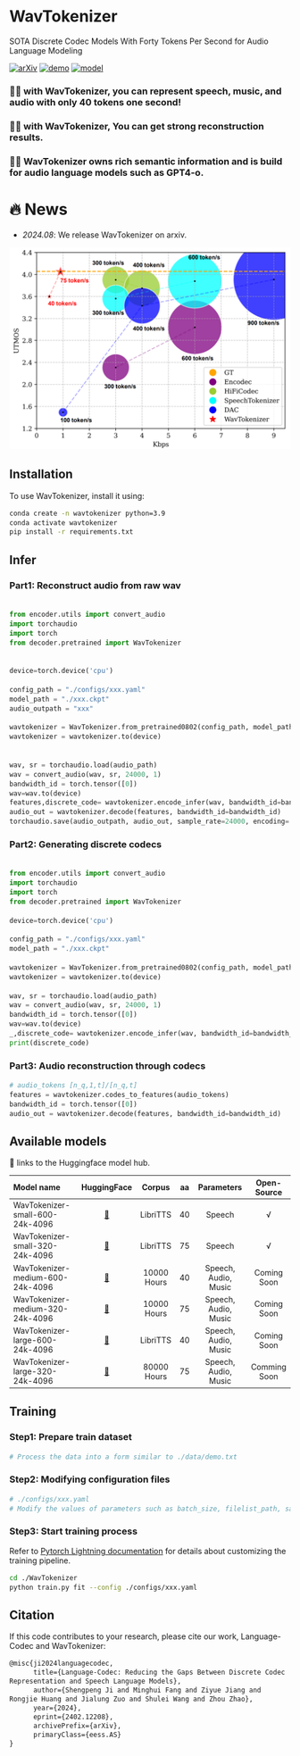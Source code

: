 # WavTokenizer
SOTA Discrete Codec Models With Forty Tokens Per Second for Audio Language Modeling 



[![arXiv](https://img.shields.io/badge/arXiv-Paper-<COLOR>.svg)](https://github.com/jishengpeng/wavtokenizer)
[![demo](https://img.shields.io/badge/WanTokenizer-Demo-red)](https://wavtokenizer.github.io/)
[![model](https://img.shields.io/badge/%F0%9F%A4%97%20WavTokenizer-Models-blue)](https://github.com/jishengpeng/wavtokenizer)



### 🎉🎉 with WavTokenizer, you can represent speech, music, and audio with only 40 tokens one second!
### 🎉🎉 with WavTokenizer, You can get strong reconstruction results.
### 🎉🎉 WavTokenizer owns rich semantic information and is build for audio language models such as GPT4-o.

# 🔥 News
- *2024.08*: We release WavTokenizer on arxiv.

![result](result.png)


## Installation

To use WavTokenizer, install it using:

```bash
conda create -n wavtokenizer python=3.9
conda activate wavtokenizer
pip install -r requirements.txt
```

## Infer

### Part1: Reconstruct audio from raw wav

```python

from encoder.utils import convert_audio
import torchaudio
import torch
from decoder.pretrained import WavTokenizer


device=torch.device('cpu')

config_path = "./configs/xxx.yaml"
model_path = "./xxx.ckpt"
audio_outpath = "xxx"

wavtokenizer = WavTokenizer.from_pretrained0802(config_path, model_path)
wavtokenizer = wavtokenizer.to(device)


wav, sr = torchaudio.load(audio_path)
wav = convert_audio(wav, sr, 24000, 1) 
bandwidth_id = torch.tensor([0])
wav=wav.to(device)
features,discrete_code= wavtokenizer.encode_infer(wav, bandwidth_id=bandwidth_id)
audio_out = wavtokenizer.decode(features, bandwidth_id=bandwidth_id) 
torchaudio.save(audio_outpath, audio_out, sample_rate=24000, encoding='PCM_S', bits_per_sample=16)
```


### Part2: Generating discrete codecs
```python

from encoder.utils import convert_audio
import torchaudio
import torch
from decoder.pretrained import WavTokenizer

device=torch.device('cpu')

config_path = "./configs/xxx.yaml"
model_path = "./xxx.ckpt"

wavtokenizer = WavTokenizer.from_pretrained0802(config_path, model_path)
wavtokenizer = wavtokenizer.to(device)

wav, sr = torchaudio.load(audio_path)
wav = convert_audio(wav, sr, 24000, 1) 
bandwidth_id = torch.tensor([0])
wav=wav.to(device)
_,discrete_code= wavtokenizer.encode_infer(wav, bandwidth_id=bandwidth_id)
print(discrete_code)
```



### Part3: Audio reconstruction through codecs
```python
# audio_tokens [n_q,1,t]/[n_q,t]
features = wavtokenizer.codes_to_features(audio_tokens)
bandwidth_id = torch.tensor([0])  
audio_out = wavtokenizer.decode(features, bandwidth_id=bandwidth_id)
```

## Available models
🤗 links to the Huggingface model hub.

| Model name                                                          |                                                                                                            HuggingFace                                                                                                             |  Corpus  |  aa  | Parameters | Open-Source |
|:--------------------------------------------------------------------|:------------------------------------------------------------------------------------------------------------------------------------------------------------------------------------------------------------------------------------:|:--------:|:---------:|:----------:|:------:|
| WavTokenizer-small-600-24k-4096             |             [🤗](https://github.com/jishengpeng/wavtokenizer)    | LibriTTS  | 40  |  Speech  | √ |
| WavTokenizer-small-320-24k-4096             |             [🤗](https://github.com/jishengpeng/wavtokenizer)     | LibriTTS  | 75 |  Speech  | √|
| WavTokenizer-medium-600-24k-4096               |               [🤗](https://github.com/jishengpeng/wavtokenizer)         | 10000 Hours | 40  |  Speech, Audio, Music  | Coming Soon|
| WavTokenizer-medium-320-24k-4096                 |               [🤗](https://github.com/jishengpeng/wavtokenizer)         | 10000 Hours | 75 |  Speech, Audio, Music  | Coming Soon|
| WavTokenizer-large-600-24k-4096 | [🤗](https://github.com/jishengpeng/wavtokenizer) | LibriTTS | 40 |   Speech, Audio, Music   | Coming Soon|
| WavTokenizer-large-320-24k-4096   | [🤗](https://github.com/jishengpeng/wavtokenizer) | 80000 Hours | 75 |   Speech, Audio, Music   | Comming Soon |

      

## Training

### Step1: Prepare train dataset
```python
# Process the data into a form similar to ./data/demo.txt
```

### Step2: Modifying configuration files
```python
# ./configs/xxx.yaml
# Modify the values of parameters such as batch_size, filelist_path, save_dir, device
```

### Step3: Start training process
Refer to [Pytorch Lightning documentation](https://lightning.ai/docs/pytorch/stable/) for details about customizing the
training pipeline.

```bash
cd ./WavTokenizer
python train.py fit --config ./configs/xxx.yaml
```


## Citation

If this code contributes to your research, please cite our work, Language-Codec and WavTokenizer:

```
@misc{ji2024languagecodec,
      title={Language-Codec: Reducing the Gaps Between Discrete Codec Representation and Speech Language Models}, 
      author={Shengpeng Ji and Minghui Fang and Ziyue Jiang and Rongjie Huang and Jialung Zuo and Shulei Wang and Zhou Zhao},
      year={2024},
      eprint={2402.12208},
      archivePrefix={arXiv},
      primaryClass={eess.AS}
}
```


